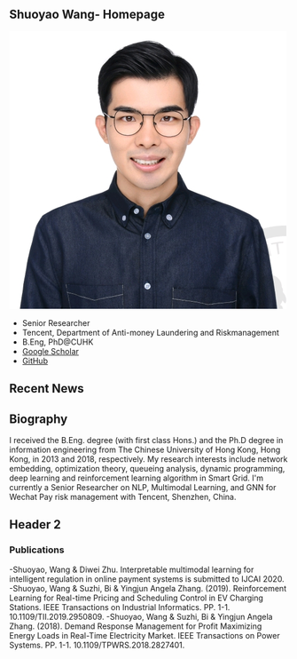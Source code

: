 ## Shuoyao Wang- Homepage
![证件照](/ShuoyaoWang.jpg)
- Senior Researcher
- Tencent, Department of Anti-money Laundering and Riskmanagement
- B.Eng, PhD@CUHK
- [Google Scholar](https://github.com/wsyCUHK/shuoyaowang.github.io/edit/master/index.md)
- [GitHub](https://github.com/wsyCUHK)

## Recent News


## Biography
I received the B.Eng. degree (with first class Hons.) and the Ph.D degree in information engineering from The Chinese University of Hong Kong, Hong Kong, in 2013 and 2018, respectively. My research interests include network embedding, optimization theory, queueing analysis, dynamic programming, deep learning and reinforcement learning algorithm in Smart Grid. I'm currently a Senior Researcher on NLP, Multimodal Learning, and GNN for Wechat Pay risk management with Tencent, Shenzhen, China.

## Header 2
### Publications
-Shuoyao, Wang & Diwei Zhu. Interpretable multimodal learning for intelligent regulation in online payment
systems is submitted to IJCAI 2020.
-Shuoyao, Wang & Suzhi, Bi & Yingjun Angela Zhang. (2019). Reinforcement Learning for Real-time Pricing and Scheduling Control in EV Charging Stations. IEEE Transactions on Industrial Informatics. PP. 1-1. 10.1109/TII.2019.2950809. 
-Shuoyao, Wang & Suzhi, Bi & Yingjun Angela Zhang. (2018). Demand Response Management for Profit Maximizing Energy Loads in Real-Time Electricity Market. IEEE Transactions on Power Systems. PP. 1-1. 10.1109/TPWRS.2018.2827401. 
